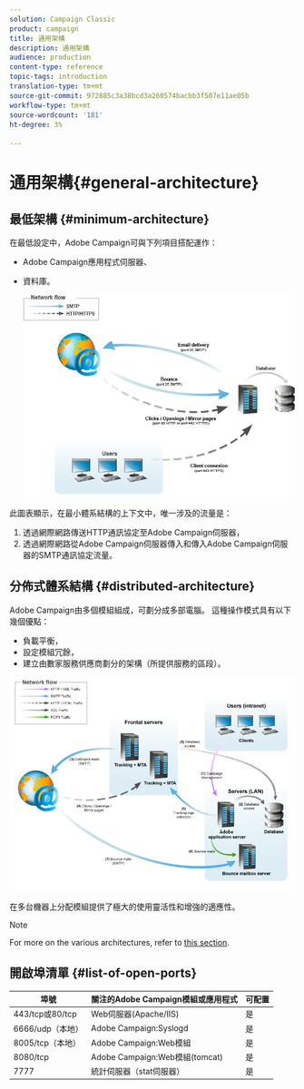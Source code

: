 ```yaml
---
solution: Campaign Classic
product: campaign
title: 通用架構
description: 通用架構
audience: production
content-type: reference
topic-tags: introduction
translation-type: tm+mt
source-git-commit: 972885c3a38bcd3a260574bacbb3f507e11ae05b
workflow-type: tm+mt
source-wordcount: '181'
ht-degree: 3%

---
```



# 通用架構{#general-architecture}

## 最低架構 {#minimum-architecture}

在最低設定中，Adobe Campaign可與下列項目搭配運作：

* Adobe Campaign應用程式伺服器、
* 資料庫。

   ![](assets/formation_exploitation.png)

此圖表顯示，在最小體系結構的上下文中，唯一涉及的流量是：

1. 透過網際網路傳送HTTP通訊協定至Adobe Campaign伺服器，
1. 透過網際網路從Adobe Campaign伺服器傳入和傳入Adobe Campaign伺服器的SMTP通訊協定流量。

## 分佈式體系結構 {#distributed-architecture}

Adobe Campaign由多個模組組成，可劃分成多部電腦。 這種操作模式具有以下幾個優點：

* 負載平衡，
* 設定模組冗餘，
* 建立由數家服務供應商劃分的架構（所提供服務的區段）。

![](assets/architecturerepartie.png)

在多台機器上分配模組提供了極大的使用靈活性和增強的適應性。

>[!NOTE]
>
>For more on the various architectures, refer to [this section](../../installation/using/general-architecture.md).

## 開啟埠清單 {#list-of-open-ports}

| 埠號 | 關注的Adobe Campaign模組或應用程式 | 可配置 |
|---|---|---|
| 443/tcp或80/tcp | Web伺服器(Apache/IIS) | 是 |
| 6666/udp（本地） | Adobe Campaign:Syslogd | 是 |
| 8005/tcp（本地） | Adobe Campaign:Web模組 | 是 |
| 8080/tcp | Adobe Campaign:Web模組(tomcat) | 是 |
| 7777 | 統計伺服器（stat伺服器） | 是 |

